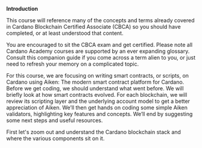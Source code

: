 **Introduction**

This course will reference many of the concepts and terms already covered in Cardano Blockchain Certified Associate (CBCA) so you should have completed, or at least understood that content. 

You are encouraged to sit the CBCA exam and get certified. Please note all Cardano Academy courses are supported by an ever expanding glossary. Consult this companion guide if you come across a term alien to you, or just need to refresh your memory on a complicated topic. 

For this course, we are focusing on writing smart contracts, or scripts, on Cardano using Aiken: The modern smart contract platform for Cardano. Before we get coding, we should understand what went before. We will briefly look at how smart contracts evolved. For each blockchain, we will review its scripting layer and the underlying account model to get a better appreciation of Aiken. We’ll then get hands on coding some simple Aiken validators, highlighting key features and concepts. We’ll end by suggesting some next steps and useful resources.

First let's zoom out and understand the Cardano blockchain stack and where the various components sit on it.

